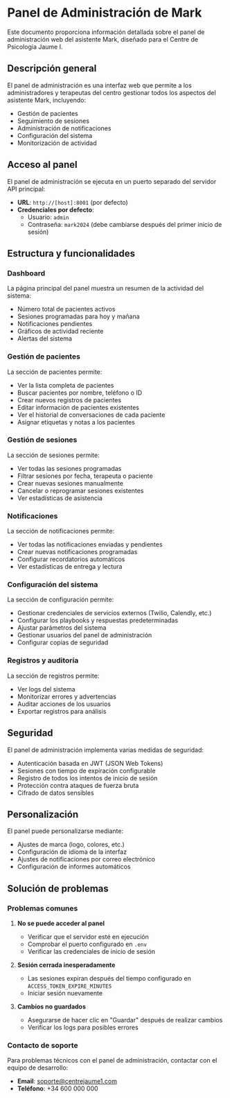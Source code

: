 # Panel de Administración de Mark

Este documento proporciona información detallada sobre el panel de administración web del asistente Mark, diseñado para el Centre de Psicologia Jaume I.

## Descripción general

El panel de administración es una interfaz web que permite a los administradores y terapeutas del centro gestionar todos los aspectos del asistente Mark, incluyendo:

- Gestión de pacientes
- Seguimiento de sesiones
- Administración de notificaciones
- Configuración del sistema
- Monitorización de actividad

## Acceso al panel

El panel de administración se ejecuta en un puerto separado del servidor API principal:

- **URL**: `http://[host]:8001` (por defecto)
- **Credenciales por defecto**:
  - Usuario: `admin`
  - Contraseña: `mark2024` (debe cambiarse después del primer inicio de sesión)

## Estructura y funcionalidades

### Dashboard

La página principal del panel muestra un resumen de la actividad del sistema:

- Número total de pacientes activos
- Sesiones programadas para hoy y mañana
- Notificaciones pendientes
- Gráficos de actividad reciente
- Alertas del sistema

### Gestión de pacientes

La sección de pacientes permite:

- Ver la lista completa de pacientes
- Buscar pacientes por nombre, teléfono o ID
- Crear nuevos registros de pacientes
- Editar información de pacientes existentes
- Ver el historial de conversaciones de cada paciente
- Asignar etiquetas y notas a los pacientes

### Gestión de sesiones

La sección de sesiones permite:

- Ver todas las sesiones programadas
- Filtrar sesiones por fecha, terapeuta o paciente
- Crear nuevas sesiones manualmente
- Cancelar o reprogramar sesiones existentes
- Ver estadísticas de asistencia

### Notificaciones

La sección de notificaciones permite:

- Ver todas las notificaciones enviadas y pendientes
- Crear nuevas notificaciones programadas
- Configurar recordatorios automáticos
- Ver estadísticas de entrega y lectura

### Configuración del sistema

La sección de configuración permite:

- Gestionar credenciales de servicios externos (Twilio, Calendly, etc.)
- Configurar los playbooks y respuestas predeterminadas
- Ajustar parámetros del sistema
- Gestionar usuarios del panel de administración
- Configurar copias de seguridad

### Registros y auditoría

La sección de registros permite:

- Ver logs del sistema
- Monitorizar errores y advertencias
- Auditar acciones de los usuarios
- Exportar registros para análisis

## Seguridad

El panel de administración implementa varias medidas de seguridad:

- Autenticación basada en JWT (JSON Web Tokens)
- Sesiones con tiempo de expiración configurable
- Registro de todos los intentos de inicio de sesión
- Protección contra ataques de fuerza bruta
- Cifrado de datos sensibles

## Personalización

El panel puede personalizarse mediante:

- Ajustes de marca (logo, colores, etc.)
- Configuración de idioma de la interfaz
- Ajustes de notificaciones por correo electrónico
- Configuración de informes automáticos

## Solución de problemas

### Problemas comunes

1. **No se puede acceder al panel**
   - Verificar que el servidor esté en ejecución
   - Comprobar el puerto configurado en `.env`
   - Verificar las credenciales de inicio de sesión

2. **Sesión cerrada inesperadamente**
   - Las sesiones expiran después del tiempo configurado en `ACCESS_TOKEN_EXPIRE_MINUTES`
   - Iniciar sesión nuevamente

3. **Cambios no guardados**
   - Asegurarse de hacer clic en "Guardar" después de realizar cambios
   - Verificar los logs para posibles errores

### Contacto de soporte

Para problemas técnicos con el panel de administración, contactar con el equipo de desarrollo:

- **Email**: soporte@centrejaume1.com
- **Teléfono**: +34 600 000 000 